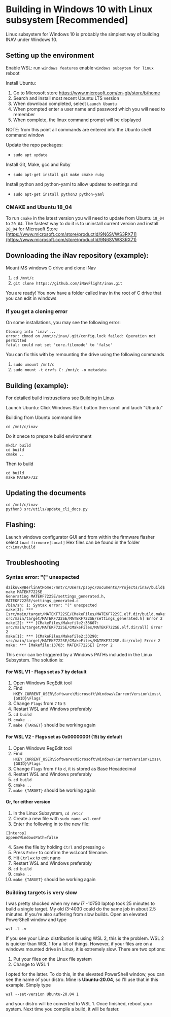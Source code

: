 # Building in Windows 10 with Linux subsystem [Recommended]

Linux subsystem for Windows 10 is probably the simplest way of building INAV under Windows 10.

## Setting up the environment

Enable WSL:
run `windows features`
enable `windows subsytem for linux`
reboot


Install Ubuntu:
1.  Go to Microsoft store https://www.microsoft.com/en-gb/store/b/home
1.  Search and install most recent Ubuntu LTS version
1.  When download completed, select `Launch Ubuntu`
1.  When prompted enter a user name and password which you will need to remember
1.  When complete, the linux command prompt will be displayed

NOTE: from this point all commands are entered into the Ubunto shell command window

Update the repo packages:
-  `sudo apt update`

Install Git, Make, gcc and Ruby
-  `sudo apt-get install git make cmake ruby`

Install python and python-yaml to allow updates to settings.md
-  `sudo apt-get install python3 python-yaml`

### CMAKE and Ubuntu 18_04

To run  `cmake` in the latest version you will need to update from Ubuntu `18_04` to `20_04`. The fastest way to do it is to uninstall current version and install `20_04` for Microsoft Store [https://www.microsoft.com/store/productId/9N6SVWS3RX71](https://www.microsoft.com/store/productId/9N6SVWS3RX71) 

## Downloading the iNav repository (example):

Mount MS windows C drive and clone iNav
1.   `cd /mnt/c`
1.   `git clone https://github.com/iNavFlight/inav.git`

You are ready!
You now have a folder called inav in the root of C drive that you can edit in windows

### If you get a cloning error

On some installations, you may see the following error:
```
Cloning into 'inav'...
error: chmod on /mnt/c/inav/.git/config.lock failed: Operation not permitted
fatal: could not set 'core.filemode' to 'false'
```

You can fix this with by remounting the drive using the following commands
1. `sudo umount /mnt/c`
2. `sudo mount -t drvfs C: /mnt/c -o metadata`

## Building (example):

For detailed build instrusctions see [Building in Linux](Building%20in%20Linux.md)

Launch Ubuntu:
Click Windows Start button then scroll and lauch "Ubuntu"

Building from Ubuntu command line

`cd /mnt/c/inav`

Do it onece to prepare build environment
```
mkdir build
cd build
cmake ..
```

Then to build
```
cd build
make MATEKF722
```

## Updating the documents
```
cd /mnt/c/inav
python3 src/utils/update_cli_docs.py
```

## Flashing:
Launch windows configurator GUI and from within the firmware flasher select `Load firmware[Local]`
Hex files can be found in the folder `c:\inav\build`

## Troubleshooting

### Syntax error: "(" unexpected

```
dzikuvx@BerlinAtHome:/mnt/c/Users/pspyc/Documents/Projects/inav/build$ make MATEKF722SE
Generating MATEKF722SE/settings_generated.h, MATEKF722SE/settings_generated.c
/bin/sh: 1: Syntax error: "(" unexpected
make[3]: *** [src/main/target/MATEKF722SE/CMakeFiles/MATEKF722SE.elf.dir/build.make:63: src/main/target/MATEKF722SE/MATEKF722SE/settings_generated.h] Error 2
make[2]: *** [CMakeFiles/Makefile2:33607: src/main/target/MATEKF722SE/CMakeFiles/MATEKF722SE.elf.dir/all] Error 2
make[1]: *** [CMakeFiles/Makefile2:33290: src/main/target/MATEKF722SE/CMakeFiles/MATEKF722SE.dir/rule] Error 2
make: *** [Makefile:13703: MATEKF722SE] Error 2
```

This error can be triggered by a Windows PATHs included in the Linux Subsystem. The solution is:

#### For WSL V1 - Flags set as 7 by default

1. Open Windows RegEdit tool
1. Find `HKEY_CURRENT_USER\Software\Microsoft\Windows\CurrentVersion\Lxss\{GUID}\Flags`
1. Change `Flags` from `7` to `5`
1. Restart WSL and Windows preferably
1. `cd build`
1. `cmake ..`
1. `make {TARGET}` should be working again 

#### For WSL V2 - Flags set as 0x0000000f (15) by default
1. Open Windows RegEdit tool
1. Find `HKEY_CURRENT_USER\Software\Microsoft\Windows\CurrentVersion\Lxss\{GUID}\Flags`
1. Change `Flags` from `f` to `d`, it is stored as Base Hexadecimal
1. Restart WSL and Windows preferably
1. `cd build`
1. `cmake ..`
1. `make {TARGET}` should be working again 

#### Or, for either version
1. In the Linux Subsystem, `cd /etc/`
2. Create a new file with `sudo nano wsl.conf`
3. Enter the following in to the new file:
```
[Interop]
appendWindowsPath=false
```
4. Save the file by holding `Ctrl` and pressing `o`
5. Press `Enter` to confirm the wsl.conf filename.
6. Hit `Ctrl`+`x` to exit nano
7. Restart WSL and Windows preferably
8. `cd build`
9. `cmake ..`
9. `make {TARGET}` should be working again 

### Building targets is very slow
I was pretty shocked when my new i7 -10750 laptop took 25 minutes to build a single target. My old i3-4030 could do the same job in about 2.5 minutes. If you're also suffering from slow builds. Open an elevated PowerShell window and type
```
wsl -l -v
```
If you see your Linux distribution is using WSL 2, this is the problem. WSL 2 is quicker than WSL 1 for a lot of things. However, if your files are on a windows mounted drive in Linux, it is extremely slow. There are two options:
1. Put your files on the Linux file system
2. Change to WSL 1

I opted for the latter. To do this, in the elevated PowerShell window, you can see the name of your distro. Mine is **Ubuntu-20.04**, so I'll use that in this example. Simply type
```
wsl --set-version Ubuntu-20.04 1
```
and your distro will be converted to WSL 1. Once finished, reboot your system. Next time you compile a build, it will be faster.
